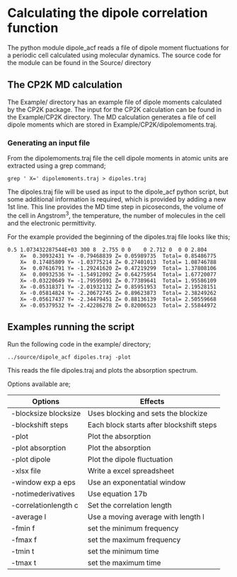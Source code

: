 # Calculating the dipole correlation function
The python module dipole_acf reads a file of dipole moment fluctuations for a periodic cell calculated using molecular dynamics.   The source code for the module can be found in the Source/ directory

## The CP2K MD calculation
The Example/ directory has an example file of dipole moments calculated by the CP2K package.  The input for the CP2K calculation can be found in the Example/CP2K directory.  The MD calculation generates a file of cell dipole moments which are stored in Example/CP2K/dipolemoments.traj.  

### Generating an input file
From the dipolemoments.traj file the cell dipole moments in atomic units are extracted using a grep command;

    grep ' X=' dipolemoments.traj > dipoles.traj

The dipoles.traj file will be used as input to the dipole_acf python script, but some additional information is required, which is provided by adding a new 1st line.   This line provides the MD time step in picoseconds, the volume of the cell in Angstrom$^3$, the temperature, the number of molecules in the cell and the electronic permittivity.

For the example provided the beginning of the dipoles.traj file looks like this;

```
0.5 1.073432287544E+03 300 8  2.755 0 0    0 2.712 0  0 0 2.804
    X=  0.30932431 Y= -0.79468839 Z= 0.05989735  Total= 0.85486775
    X=  0.17485809 Y= -1.03775214 Z= 0.27401013  Total= 1.08746788
    X=  0.07616791 Y= -1.29241620 Z= 0.47219299  Total= 1.37808106
    X=  0.00932536 Y= -1.54912092 Z= 0.64275954  Total= 1.67720077
    X= -0.03220649 Y= -1.79595091 Z= 0.77389641  Total= 1.95586109
    X= -0.05318371 Y= -2.01932132 Z= 0.85951953  Total= 2.19528151
    X= -0.05814824 Y= -2.20672745 Z= 0.89623873  Total= 2.38249262
    X= -0.05617437 Y= -2.34479451 Z= 0.88136139  Total= 2.50559668
    X= -0.05379532 Y= -2.42286278 Z= 0.82006523  Total= 2.55844972
```

## Examples running the script

Run the following code in the example/ directory; 

    ../source/dipole_acf dipoles.traj -plot

This reads the file dipoles.traj and plots the absorption spectrum.

Options available are;

   | Options               | Effects                                  |
   | --------------------- | ---------------------------------------- |
   | -blocksize  blocksize | Uses blocking and sets the blockize      |
   | -blockshift steps     | Each block starts after blockshift steps |
   | -plot                 | Plot the absorption                      |
   | -plot absorption      | Plot the absorption                      |
   | -plot dipole          | Plot the dipole fluctuation              |
   | -xlsx file            | Write a excel spreadsheet                |
   | -window exp a eps     | Use an exponentatial window              |
   | -notimederivatives    | Use equation 17b                         |
   | -correlationlength c  | Set the correlation length               |
   | -average l            | Use a moving average with length l       |
   | -fmin f               | set the minimum frequency                |
   | -fmax f               | set the maximum frequency                |
   | -tmin t               | set the minimum time                     |
   | -tmax t               | set the maximum time                     |
